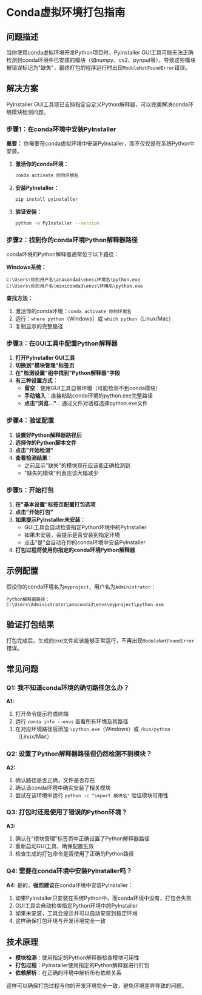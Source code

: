 # Conda虚拟环境打包指南

## 问题描述

当你使用conda虚拟环境开发Python项目时，PyInstaller GUI工具可能无法正确检测到conda环境中已安装的模块（如numpy、cv2、pynput等），导致这些模块被错误标记为"缺失"，最终打包的程序运行时出现`ModuleNotFoundError`错误。

## 解决方案

PyInstaller GUI工具现已支持指定自定义Python解释器，可以完美解决conda环境模块检测问题。

### 步骤1：在conda环境中安装PyInstaller

**重要：** 你需要在conda虚拟环境中安装PyInstaller，而不仅仅是在系统Python中安装。

1. **激活你的conda环境：**
   ```bash
   conda activate 你的环境名
   ```

2. **安装PyInstaller：**
   ```bash
   pip install pyinstaller
   ```

3. **验证安装：**
   ```bash
   python -m PyInstaller --version
   ```

### 步骤2：找到你的conda环境Python解释器路径

conda环境的Python解释器通常位于以下路径：

**Windows系统：**
```
C:\Users\你的用户名\anaconda3\envs\环境名\python.exe
C:\Users\你的用户名\miniconda3\envs\环境名\python.exe
```

**查找方法：**
1. 激活你的conda环境：`conda activate 你的环境名`
2. 运行：`where python`（Windows）或 `which python`（Linux/Mac）
3. 复制显示的完整路径

### 步骤3：在GUI工具中配置Python解释器

1. **打开PyInstaller GUI工具**
2. **切换到"模块管理"标签页**
3. **在"检测设置"组中找到"Python解释器"字段**
4. **有三种设置方式：**
   - **留空**：使用GUI工具自带环境（可能检测不到conda模块）
   - **手动输入**：直接粘贴conda环境的python.exe完整路径
   - **点击"浏览..."**：通过文件对话框选择python.exe文件

### 步骤4：验证配置

1. **设置好Python解释器路径后**
2. **选择你的Python脚本文件**
3. **点击"开始检测"**
4. **查看检测结果**：
   - 之前显示"缺失"的模块现在应该能正确检测到
   - "缺失的模块"列表应该大幅减少

### 步骤5：开始打包

1. **在"基本设置"标签页配置打包选项**
2. **点击"开始打包"**
3. **如果提示PyInstaller未安装**：
   - GUI工具会自动检查指定Python环境中的PyInstaller
   - 如果未安装，会提示是否安装到指定环境
   - 点击"是"会自动在你的conda环境中安装PyInstaller
4. **打包过程将使用你指定的conda环境Python解释器**

## 示例配置

假设你的conda环境名为`myproject`，用户名为`Administrator`：

```
Python解释器路径：C:\Users\Administrator\anaconda3\envs\myproject\python.exe
```

## 验证打包结果

打包完成后，生成的exe文件应该能够正常运行，不再出现`ModuleNotFoundError`错误。

## 常见问题

### Q1: 我不知道conda环境的确切路径怎么办？
**A1:** 
1. 打开命令提示符或终端
2. 运行 `conda info --envs` 查看所有环境及其路径
3. 在对应环境路径后添加 `\python.exe`（Windows）或 `/bin/python`（Linux/Mac）

### Q2: 设置了Python解释器路径但仍然检测不到模块？
**A2:** 
1. 确认路径是否正确，文件是否存在
2. 确认该conda环境中确实安装了相关模块
3. 尝试在该环境中运行 `python -c "import 模块名"` 验证模块可用性

### Q3: 打包时还是使用了错误的Python环境？
**A3:**
1. 确认在"模块管理"标签页中正确设置了Python解释器路径
2. 重新启动GUI工具，确保配置生效
3. 检查生成的打包命令是否使用了正确的Python路径

### Q4: 需要在conda环境中安装PyInstaller吗？
**A4:**
是的，**强烈建议**在conda环境中安装PyInstaller：
1. 如果PyInstaller只安装在系统Python中，而conda环境中没有，打包会失败
2. GUI工具会自动检查指定Python环境中的PyInstaller
3. 如果未安装，工具会提示并可以自动安装到指定环境
4. 这样确保打包环境与开发环境完全一致

## 技术原理

- **模块检测**：使用指定的Python解释器检查模块可用性
- **打包过程**：PyInstaller使用指定的Python解释器进行打包
- **依赖解析**：在正确的环境中解析所有依赖关系

这样可以确保打包过程与你的开发环境完全一致，避免环境差异导致的问题。
